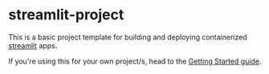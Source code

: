 # streamlit-project

This is a basic project template for building and deploying containerized [streamlit](https://docs.streamlit.io/en/stable/index.html) apps.

If you're using this for your own project/s, head to the [Getting Started guide](docs/template-info.md).
